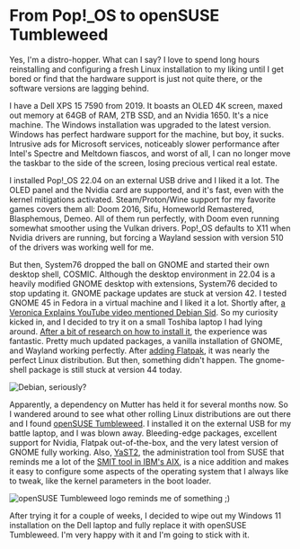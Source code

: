 # From Pop!_OS to openSUSE Tumbleweed

Yes, I'm a distro-hopper. What can I say? I love to spend long hours reinstalling and configuring a fresh Linux installation to my liking until I get bored or find that the hardware support is just not quite there, or the software versions are lagging behind.

I have a Dell XPS 15 7590 from 2019. It boasts an OLED 4K screen, maxed out memory at 64GB of RAM, 2TB SSD, and an Nvidia 1650. It's a nice machine. The Windows installation was upgraded to the latest version. Windows has perfect hardware support for the machine, but boy, it sucks. Intrusive ads for Microsoft services, noticeably slower performance after Intel's Spectre and Meltdown fiascos, and worst of all, I can no longer move the taskbar to the side of the screen, losing precious vertical real estate.

I installed Pop!_OS 22.04 on an external USB drive and I liked it a lot. The OLED panel and the Nvidia card are supported, and it's fast, even with the kernel mitigations activated. Steam/Proton/Wine support for my favorite games covers them all: Doom 2016, Sifu, Homeworld Remastered, Blasphemous, Demeo. All of them run perfectly, with Doom even running somewhat smoother using the Vulkan drivers. Pop!_OS defaults to X11 when Nvidia drivers are running, but forcing a Wayland session with version 510 of the drivers was working well for me.

But then, System76 dropped the ball on GNOME and started their own desktop shell, COSMIC. Although the desktop environment in 22.04 is a heavily modified GNOME desktop with extensions, System76 decided to stop updating it. GNOME package updates are stuck at version 42. I tested GNOME 45 in Fedora in a virtual machine and I liked it a lot. Shortly after, [a Veronica Explains YouTube video mentioned Debian Sid](https://youtu.be/kGlwg_oH9Tg?si=yvxXXT-nxIQxODBg&t=579). So my curiosity kicked in, and I decided to try it on a small Toshiba laptop I had lying around. [After a bit of research on how to install it](https://wiki.debian.org/DebianUnstable#Installation), the experience was fantastic. Pretty much updated packages, a vanilla installation of GNOME, and Wayland working perfectly. After [adding Flatpak](https://flatpak.org/setup/Debian), it was nearly the perfect Linux distribution. But then, something didn't happen. The gnome-shell package is still stuck at version 44 today.

![Debian, seriously?](https://u.cubeupload.com/idaho06/debiansidgnomelol.png)

Apparently, a dependency on Mutter has held it for several months now. So I wandered around to see what other rolling Linux distributions are out there and I found [openSUSE Tumbleweed](https://get.opensuse.org/tumbleweed/). I installed it on the external USB for my battle laptop, and I was blown away. Bleeding-edge packages, excellent support for Nvidia, Flatpak out-of-the-box, and the very latest version of GNOME fully working. Also, [YaST2](https://en.opensuse.org/Portal:YaST), the administration tool from SUSE that reminds me a lot of the [SMIT tool in IBM's AIX](https://youtu.be/MFnbAKYkisc?si=pajOTVVqk08lkQxT&t=531), is a nice addition and makes it easy to configure some aspects of the operating system that I always like to tweak, like the kernel parameters in the boot loader.

![openSUSE Tumbleweed logo reminds me of something ;)](https://u.cubeupload.com/idaho06/tumbleweedisnice.png)

After trying it for a couple of weeks, I decided to wipe out my Windows 11 installation on the Dell laptop and fully replace it with openSUSE Tumbleweed. I'm very happy with it and I'm going to stick with it.
